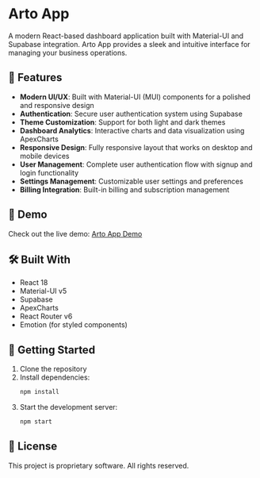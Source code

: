 # Arto App

A modern React-based dashboard application built with Material-UI and Supabase integration. Arto App provides a sleek and intuitive interface for managing your business operations.

## 🌟 Features

- **Modern UI/UX**: Built with Material-UI (MUI) components for a polished and responsive design
- **Authentication**: Secure user authentication system using Supabase
- **Theme Customization**: Support for both light and dark themes
- **Dashboard Analytics**: Interactive charts and data visualization using ApexCharts
- **Responsive Design**: Fully responsive layout that works on desktop and mobile devices
- **User Management**: Complete user authentication flow with signup and login functionality
- **Settings Management**: Customizable user settings and preferences
- **Billing Integration**: Built-in billing and subscription management

## 🚀 Demo

Check out the live demo: [Arto App Demo](https://brendan-carikas.github.io/invapps)

## 🛠️ Built With

- React 18
- Material-UI v5
- Supabase
- ApexCharts
- React Router v6
- Emotion (for styled components)

## 🔧 Getting Started

1. Clone the repository
2. Install dependencies:
   ```bash
   npm install
   ```
3. Start the development server:
   ```bash
   npm start
   ```

## 📝 License

This project is proprietary software. All rights reserved.
